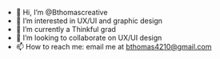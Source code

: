 - 👋 Hi, I’m @Bthomascreative
- 👀 I’m interested in UX/UI and graphic design
- 🌱 I’m currently a Thinkful grad
- 💞️ I’m looking to collaborate on UX/UI design
- 📫 How to reach me: email me at bthomas4210@gmail.com

<!---
Bthomascreative/Bthomascreative is a ✨ special ✨ repository because its `README.md` (this file) appears on your GitHub profile.
You can click the Preview link to take a look at your changes.
--->
